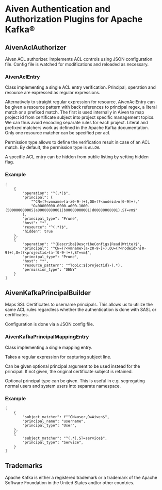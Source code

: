 # Aiven Authentication and Authorization Plugins for Apache Kafka®

## AivenAclAuthorizer

Aiven ACL authorizer. Implements ACL controls using JSON configuration file.
Config file is watched for modifications and reloaded as necessary.

### AivenAclEntry

Class implementing a single ACL entry verification. Principal, operation and
resource are expressed as regular expressions.

Alternatively to straight regular expression for resource, AivenAclEntry can
be given a resource pattern with back references to principal regex, a literal
match or a prefixed match. The first is used internally in Aiven to map project
id from certificate subject into project specific management topics. We can thus
avoid encoding separate rules for each project. Literal and prefixed matchers
work as defined in the Apache Kafka documentation. Only one resource matcher can be
specified per acl.

Permission type allows to define the verification result in case of an ACL match.
By default, the permission type is `ALLOW`.

A specific ACL entry can be hidden from public listing by setting hidden flag.

### Example

    [
        {
            "operation": "^(.*)$",
            "principal": (
                "^CN=(?<vmname>[a-z0-9-]+),OU=(?<nodeid>n[0-9]+),"
                "O=00000000-0000-a000-1000-(500000000005|a00000000001|b00000000001|d00000000001),ST=vm$"
            ),
            "principal_type": "Prune",
            "host": "*",
            "resource": "^(.*)$",
            "hidden": true
        },
        {
            "operation": "^(Describe|DescribeConfigs|Read|Write)$",
            "principal": "^CN=(?<vmname>[a-z0-9-]+),OU=(?<nodeid>n[0-9]+),O=(?<projectid>[a-f0-9-]+),ST=vm$",
            "principal_type": "Prune",
            "host": "*",
            "resource_pattern": "^Topic:${projectid}-(.*),
            "permission_type": "DENY"
        }
    ]

## AivenKafkaPrincipalBuilder

Maps SSL Certificates to username principals. This allows us to utilize the
same ACL rules regardless whether the authentication is done with SASL or
certificates.

Configuration is done via a JSON config file.

### AivenKafkaPrincipalMappingEntry

Class implementing a single mapping entry.

Takes a regular expression for capturing subject line.

Can be given optional principal argument to be used instead for the principal.
If not given, the original certificate subject is retained.

Optional principal type can be given. This is useful in e.g. segregating normal
users and system users into separate namespace.

### Example

    [
        {
            "subject_matcher": f"^CN=user,O=Aiven$",
            "principal_name": "username",
            "principal_type": "User",
        },
        {
            "subject_matcher": "^(.*),ST=service$",
            "principal_type": "Service",
        }
    ]

## Trademarks

Apache Kafka is either a registered trademark or a trademark of the Apache Software Foundation in the United States and/or other countries.
